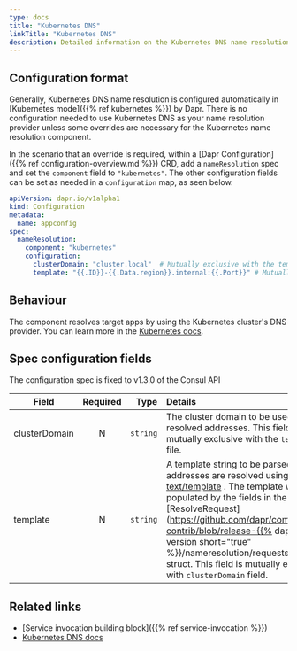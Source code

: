 ```yaml
---
type: docs
title: "Kubernetes DNS"
linkTitle: "Kubernetes DNS"
description: Detailed information on the Kubernetes DNS name resolution component
---
```


## Configuration format

Generally, Kubernetes DNS name resolution is configured automatically in [Kubernetes mode]({{% ref kubernetes %}}) by Dapr. There is no configuration needed to use Kubernetes DNS as your name resolution provider unless some overrides are necessary for the Kubernetes name resolution component.

In the scenario that an override is required, within a [Dapr Configuration]({{% ref configuration-overview.md %}}) CRD, add a `nameResolution` spec and set the `component` field to `"kubernetes"`. The other configuration fields can be set as needed in a `configuration` map, as seen below.

```yaml
apiVersion: dapr.io/v1alpha1
kind: Configuration
metadata:
  name: appconfig
spec:
  nameResolution:
    component: "kubernetes"
    configuration:
      clusterDomain: "cluster.local"  # Mutually exclusive with the template field
      template: "{{.ID}}-{{.Data.region}}.internal:{{.Port}}" # Mutually exclusive with the clusterDomain field
```

## Behaviour

The component resolves target apps by using the Kubernetes cluster's DNS provider. You can learn more in the [Kubernetes docs](https://kubernetes.io/docs/concepts/services-networking/dns-pod-service/).

## Spec configuration fields

The configuration spec is fixed to v1.3.0 of the Consul API

| Field        | Required | Type | Details  | Examples |
|--------------|:--------:|-----:|:---------|----------|
| clusterDomain       | N        | `string` | The cluster domain to be used for resolved addresses. This field is mutually exclusive with the `template` file.| `cluster.local`
| template | N        | `string` | A template string to be parsed when addresses are resolved using [text/template](https://pkg.go.dev/text/template#Template) . The template will be populated by the fields in the [ResolveRequest](https://github.com/dapr/components-contrib/blob/release-{{% dapr-latest-version short="true" %}}/nameresolution/requests.go#L20) struct. This field is mutually exclusive with `clusterDomain` field. | `{{.ID}}-{{.Data.region}}.{{.Namespace}}.internal:{{.Port}}`


## Related links

- [Service invocation building block]({{% ref service-invocation %}})
- [Kubernetes DNS docs](https://kubernetes.io/docs/concepts/services-networking/dns-pod-service/)